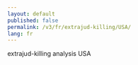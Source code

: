 ```yaml
---
layout: default
published: false
permalink: /v3/fr/extrajud-killing/USA/
lang: fr
---
```


extrajud-killing analysis USA
